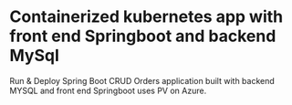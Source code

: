 # Containerized kubernetes app with front end Springboot and backend MySql
Run &amp; Deploy Spring Boot CRUD Orders application built with backend MYSQL and front end Springboot uses PV on Azure.
